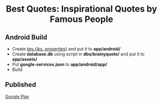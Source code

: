 <div align="center">

# Best Quotes: Inspirational Quotes by Famous People

</div>

## Android Build

* Create [key.{jks, properties}](https://flutter.dev/docs/deployment/android#create-a-keystore) and put it to **app/android/**
* Create **database.db** using script in **dbs/brainyquote/** and put it to **app/assets/**
* Put **google-services.json** to **app/android/app/**
* Build

## Published

[Google Play](https://play.google.com/store/apps/details?id=com.lifequotes.bestquotes)

